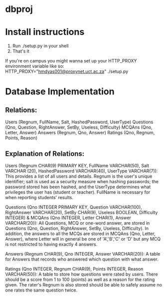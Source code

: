 dbproj
======

Install instructions
====================
1. Run ./setup.py in your shell
2. That's it

If you're on campus you might wanna set up your HTTP_PROXY environment variable like so:
HTTP_PROXY="hmdyas001@proxynet.uct.ac.za" ./setup.py

Database Implementation
=======================

Relations:
----------

Users (Regnum, FullName, Salt, HashedPassword, UserType)
Questions (Qno, Question, RightAnswer, SetBy, Useless, Difficulty)
MCQAns (Qno, Letter, Answer)
Answers (Regnum, Qno, Answer)
Ratings (Qno, Regnum, Points, Reason)

Explanation of Relations:
-------------------------

Users (Regnum CHAR(9) PRIMARY KEY, FullName  VARCHAR(50), Salt VARCHAR (20), HashedPassword VARCHAR(40),
 UserType VARCHAR(7)): This provides a list of all users and details. Regnum is the user's unique identifier; salt is used as a security
measure when hashing passwords; the password stored has been hashed, and the UserType determines what privileges
the user has (student or teacher). FullName is necessary for when reporting students' results.


Questions (Qno INTEGER PRIMARY KEY, Question VARCHAR(100), RightAnswer VARCHAR(20), SetBy CHAR(9), Useless
 BOOLEAN, Difficulty INTEGER) & MCQAns (Qno INTEGER, Letter CHAR(1), Answer VARCHAR(20)): All Questions, MCQ or one-word answer, are stored in Questions (Qno, Question, RightAnswer, SetBy, Useless, Difficulty). In
addition, the answers to all the MCQs are stored in MCQAns (Qno, Letter, Answer), where Letter will in general
be one of 'A','B','C' or 'D' but any MCQ is not restricted to having exactly 4 answers.


Answers (Regnum CHAR(9), Qno INTEGER, Answer VARCHAR(20)): A table for Answers that records who answered which question with what answer.

Ratings (Qno INTEGER, Regnum CHAR(9), Points INTEGER, Reason VARCHAR(50)): A table to store how questions were rated by users. There should be a score from 1 to 100 (points) as well as a
reason for the rating given. The rater's Regnum is also stored  should be able to safely assume no one rates
the same question twice.
